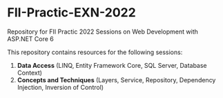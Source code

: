 # FII-Practic-EXN-2022
Repository for FII Practic 2022 Sessions on Web Development with ASP.NET Core 6 

This repository contains resources for the following sessions:
1. __Data Access__ (LINQ, Entity Framework Core, SQL Server, Database Context)
2. __Concepts and Techniques__ (Layers, Service, Repository, Dependency Injection, Inversion of Control)
